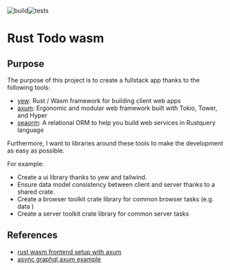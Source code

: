 ![build](https://github.com/romainbellande/rust-todo-wasm/actions/workflows/build.yml/badge.svg)![tests](https://github.com/romainbellande/rust-todo-wasm/actions/workflows/tests.yml/badge.svg)

# Rust Todo wasm

## Purpose

The purpose of this project is to create a fullstack app thanks to the following tools:

* [yew](https://github.com/yewstack/yew): Rust / Wasm framework for building client web apps
* [axum](https://github.com/tokio-rs/axum): Ergonomic and modular web framework built with Tokio, Tower, and Hyper
* [seaorm](https://www.sea-ql.org/SeaORM/): A relational ORM to help you build web services in Rustquery language

Furthermore, I want to libraries around these tools to make the development as easy as possible.

For example:

* Create a ui library thanks to yew and tailwind.
* Ensure data model consistency between client and server thanks to a shared crate.
* Create a browser toolkit crate library for common browser tasks (e.g. data )
* Create a server toolkit crate library for common server tasks

## References

* [rust wasm frontend setup with axum](https://robert.kra.hn/posts/2022-04-03_rust-web-wasm/)
* [async graphql axum example](https://github.com/async-graphql/examples/tree/master/axum/subscription)
